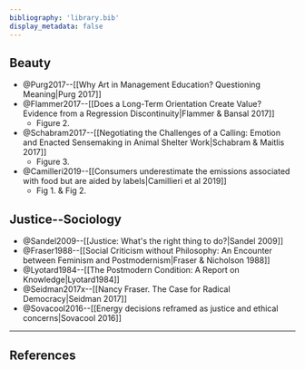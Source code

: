 ```yaml
---
bibliography: 'library.bib'
display_metadata: false
---
```


## Beauty

* @Purg2017--[[Why Art in Management Education? Questioning Meaning|Purg 2017]]
* @Flammer2017--[[Does a Long-Term Orientation Create Value? Evidence from a Regression Discontinuity|Flammer & Bansal 2017]]
    * Figure 2.
* @Schabram2017--[[Negotiating the Challenges of a Calling: Emotion and Enacted Sensemaking in Animal Shelter Work|Schabram & Maitlis 2017]]
    * Figure 3.
* @Camilleri2019--[[Consumers underestimate the emissions associated with food but are aided by labels|Camillieri et al 2019]]
    * Fig 1. & Fig 2.

## Justice--Sociology

* @Sandel2009--[[Justice: What's the right thing to do?|Sandel 2009]]
* @Fraser1988--[[Social Criticism without Philosophy: An Encounter between Feminism and Postmodernism|Fraser & Nicholson 1988]]
* @Lyotard1984--[[The Postmodern Condition: A Report on Knowledge|Lyotard1984]]
* @Seidman2017x--[[Nancy Fraser. The Case for Radical Democracy|Seidman 2017]]
* @Sovacool2016--[[Energy decisions reframed as justice and ethical concerns|Sovacool 2016]]

---

## References